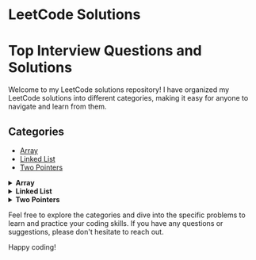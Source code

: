 # LeetCode Solutions
# Top Interview Questions and Solutions
Welcome to my LeetCode solutions repository! I have organized my LeetCode solutions into different categories, making it easy for anyone to navigate and learn from them.

## Categories
- [Array](https://github.com/Mahbub-Hasan-Talukder/LeetCode/tree/main/array)
- [Linked List](https://github.com/Mahbub-Hasan-Talukder/LeetCode/tree/main/linked-list)
- [Two Pointers](https://github.com/Mahbub-Hasan-Talukder/LeetCode/tree/main/two-pointers)
<!-- 
- [String](#string)
- [Two Pointers](#two-pointers)
- [Linked List](#linked-list)
-->
<details>
<summary><b>Array</b></summary>

- [Merge Sorted Array | LeetCode](https://leetcode.com/problems/merge-sorted-array/submissions/1094397839/?envType=study-plan-v2&envId=top-interview-150) - [My Solution](https://github.com/Mahbub-Hasan-Talukder/LeetCode/blob/main/array/Merge-Sorted-Array.cpp).
- [Remove Element | LeetCode](https://leetcode.com/problems/remove-element/?envType=study-plan-v2&envId=top-interview-150) - [My Solution](https://github.com/Mahbub-Hasan-Talukder/LeetCode/blob/main/array/Remove-Element.cpp)
- [Remove Duplicates from Sorted Array | LeetCode](https://leetcode.com/problems/remove-duplicates-from-sorted-array/description/?envType=study-plan-v2&envId=top-interview-150) - [My Solution](https://github.com/Mahbub-Hasan-Talukder/LeetCode/blob/main/array/remove-duplicate-from-sorted-array.cpp).
- [Remove Duplicates from Sorted Array II | LeetCode](https://leetcode.com/problems/remove-duplicates-from-sorted-array-ii/?envType=study-plan-v2&envId=top-interview-150) - [My Solution](https://github.com/Mahbub-Hasan-Talukder/LeetCode/blob/main/array/remove-duplicate-from-sorted-array-II.cpp)
- [Rotate Array | LeetCode](https://leetcode.com/problems/rotate-array/description/?envType=study-plan-v2&envId=top-interview-150) - [My Solution](https://github.com/Mahbub-Hasan-Talukder/LeetCode/blob/main/array/rotate-array.cpp)
-  [Best Time to Buy and Sell Stock | LeetCode](https://leetcode.com/problems/best-time-to-buy-and-sell-stock/description/?envType=study-plan-v2&envId=top-interview-150) - [My Solution](https://github.com/Mahbub-Hasan-Talukder/LeetCode/blob/main/array/best-time-to-buy-and-sell-stock.cpp)
-  [Best Time to Buy and Sell Stock-II | LeetCode](https://leetcode.com/problems/best-time-to-buy-and-sell-stock-ii/description/?envType=study-plan-v2&envId=top-interview-150) - [My Solution](https://github.com/Mahbub-Hasan-Talukder/LeetCode/blob/main/array/best-time-to-buy-and-sell-stock-II.cpp)
-  [Jump Game | LeetCode](https://leetcode.com/problems/jump-game/description/?envType=study-plan-v2&envId=top-interview-150) - [My Solution](https://github.com/Mahbub-Hasan-Talukder/LeetCode/blob/main/array/jump-game.cpp).
-  [Jump Game II | LeetCode](https://leetcode.com/problems/jump-game-ii/description/?envType=study-plan-v2&envId=top-interview-150) - [My Solution](https://github.com/Mahbub-Hasan-Talukder/LeetCode/blob/main/array/jump-game-ii.cpp).
-  [H-Index | LeetCode](https://leetcode.com/problems/h-index/description/?envType=study-plan-v2&envId=top-interview-150) - [My Solution](https://github.com/Mahbub-Hasan-Talukder/LeetCode/blob/main/array/h-index.cpp).
-  [Insert Delete GetRandom O(1) | LeetCode](https://leetcode.com/problems/insert-delete-getrandom-o1/description/?envType=study-plan-v2&envId=top-interview-150) - [My Solution](https://github.com/Mahbub-Hasan-Talukder/LeetCode/blob/main/array/insert-delete-getrandom-o1.cpp).
-  [Product of Array Except Self | LeetCode](https://leetcode.com/problems/product-of-array-except-self/description/?envType=study-plan-v2&envId=top-interview-150) - [My Solution](https://github.com/Mahbub-Hasan-Talukder/LeetCode/blob/main/array/product-of-array-except-self.cpp).
-  [Gas Station | LeetCode](https://leetcode.com/problems/gas-station/description/?envType=study-plan-v2&envId=top-interview-150) - [My Solution](https://github.com/Mahbub-Hasan-Talukder/LeetCode/blob/main/array/gas-station.cpp).
-  [Candy | LeetCode](https://leetcode.com/problems/candy/?envType=study-plan-v2&envId=top-interview-150) - [My Solution](https://github.com/Mahbub-Hasan-Talukder/LeetCode/blob/main/array/candy.cpp).
-  [Roman to Integer | LeetCode](https://leetcode.com/problems/roman-to-integer/?envType=study-plan-v2&envId=top-interview-150) - [My Solution](https://github.com/Mahbub-Hasan-Talukder/LeetCode/blob/main/array/roman-to-integer.cpp).
-  [Integer to Roman | LeetCode](https://leetcode.com/problems/integer-to-roman/?envType=study-plan-v2&envId=top-interview-150) - [My Solution](https://github.com/Mahbub-Hasan-Talukder/LeetCode/blob/main/array/Integer-to-Roman.cpp)
-  [Length of Last Word | LeetCode](https://leetcode.com/problems/length-of-last-word/description/?envType=study-plan-v2&envId=top-interview-150) - [My Solution](https://github.com/Mahbub-Hasan-Talukder/LeetCode/blob/main/array/length-of-last-word.cpp)
-  [Longest Common Prefix | LeetCode](https://leetcode.com/problems/longest-common-prefix/description/?envType=study-plan-v2&envId=top-interview-150) - [My Solution](https://github.com/Mahbub-Hasan-Talukder/LeetCode/blob/main/array/longest-common-prefix.cpp).
-  [Reverse Words in a String | LeetCode](https://leetcode.com/problems/reverse-words-in-a-string/?envType=study-plan-v2&envId=top-interview-150) - [My Solution](https://github.com/Mahbub-Hasan-Talukder/LeetCode/blob/main/array/reverse-words-in-a-string.cpp).
-  [Zigzag Conversion | LeetCode](https://leetcode.com/problems/zigzag-conversion/?envType=study-plan-v2&envId=top-interview-150) - [My Solution](https://github.com/Mahbub-Hasan-Talukder/LeetCode/blob/main/array/zigzag-conversion.cpp).
-  [Trapping Rain Water | LeetCode](https://leetcode.com/problems/trapping-rain-water/?envType=study-plan-v2&envId=top-interview-150) - [My Solution](https://github.com/Mahbub-Hasan-Talukder/LeetCode/blob/main/array/trapping-rain-water.cpp).
-  [Text Justification](https://leetcode.com/problems/text-justification/description/?envType=study-plan-v2&envId=top-interview-150) - [Solution](https://github.com/Mahbub-Hasan-Talukder/LeetCode/blob/main/array/text-justification.cpp).
-  [Find the Index of the First Occurrence in a String](https://leetcode.com/problems/find-the-index-of-the-first-occurrence-in-a-string/description/?envType=study-plan-v2&envId=top-interview-150) - [Solution](https://github.com/Mahbub-Hasan-Talukder/LeetCode/blob/main/array/find-the-index-of-the-first-occurrence-in-a-string.cpp).

</details>


<details>
<summary><b>Linked List</b></summary>
  
- [Linked List Cycle](https://leetcode.com/problems/linked-list-cycle/description/?envType=study-plan-v2&envId=top-interview-150) - [My Solution](https://github.com/Mahbub-Hasan-Talukder/LeetCode/blob/main/linked-list/linked-list-cyclec.cpp).
- [Merge Two Sorted Lists](https://leetcode.com/problems/merge-two-sorted-lists/description/?envType=study-plan-v2&envId=top-interview-150) - [My Solution](https://github.com/Mahbub-Hasan-Talukder/LeetCode/blob/main/linked-list/merge-two-sorted-lists.cpp).
- [Add Two Numbers](https://leetcode.com/problems/add-two-numbers/?envType=study-plan-v2&envId=top-interview-150) - [My Solution](https://github.com/Mahbub-Hasan-Talukder/LeetCode/blob/main/linked-list/add-two-numbers.cpp).
- [Copy List with Random Pointer](https://leetcode.com/problems/copy-list-with-random-pointer/description/?envType=study-plan-v2&envId=top-interview-150) - [My Solution](https://github.com/Mahbub-Hasan-Talukder/LeetCode/blob/main/linked-list/copy-list-with-random-pointe.cpp).
- [Reverse Linked List II](https://leetcode.com/problems/reverse-linked-list-ii/?envType=study-plan-v2&envId=top-interview-150) - [My Solution](https://github.com/Mahbub-Hasan-Talukder/LeetCode/blob/main/linked-list/reverse-linked-list-ii.cpp).
- [Reverse Nodes in k-Group](https://leetcode.com/problems/reverse-nodes-in-k-group/description/?envType=study-plan-v2&envId=top-interview-150) - [My Solution](https://github.com/Mahbub-Hasan-Talukder/LeetCode/blob/main/linked-list/reverse-nodes-in-k-group.cpp).
- [Remove Nth Node From End of List](https://leetcode.com/problems/remove-nth-node-from-end-of-list/description/?envType=study-plan-v2&envId=top-interview-150) - [My Solution](https://github.com/Mahbub-Hasan-Talukder/LeetCode/blob/main/linked-list/remove-nth-node-from-end-of-list.cpp).
- [Remove Duplicates from Sorted List II](https://leetcode.com/problems/remove-duplicates-from-sorted-list-ii/?envType=study-plan-v2&envId=top-interview-150) - [My Solution](https://github.com/Mahbub-Hasan-Talukder/LeetCode/blob/main/linked-list/remove-duplicates-from-sorted-list-ii.cpp).
- [Rotate List](https://leetcode.com/problems/rotate-list/?envType=study-plan-v2&envId=top-interview-150) - [My Solution](https://github.com/Mahbub-Hasan-Talukder/LeetCode/blob/main/linked-list/rotate-list.cpp).
- [Partition List](https://leetcode.com/problems/partition-list/?envType=study-plan-v2&envId=top-interview-150) - [My Solution](https://github.com/Mahbub-Hasan-Talukder/LeetCode/blob/main/linked-list/partition-list.cpp).
- [LRU Cache](https://leetcode.com/problems/lru-cache/description/?envType=study-plan-v2&envId=top-interview-150) - [Solution](https://github.com/Mahbub-Hasan-Talukder/LeetCode/blob/main/linked-list/lru-cache.cpp).

</details>


<details>
<summary><b>Two Pointers</b></summary>
  
- [Is Subsequence](https://leetcode.com/problems/is-subsequence/description/?envType=study-plan-v2&envId=top-interview-150) - [My Solution](https://github.com/Mahbub-Hasan-Talukder/LeetCode/blob/main/two-pointers/is-subsequence.cpp).
- [Valid Palindrome](https://leetcode.com/problems/valid-palindrome/description/?envType=study-plan-v2&envId=top-interview-150) - [My Solution](https://github.com/Mahbub-Hasan-Talukder/LeetCode/blob/main/two-pointers/valid-palindrome.cpp).
- [Container With Most Water](https://leetcode.com/problems/container-with-most-water/description/?envType=study-plan-v2&envId=top-interview-150) - [My Solution](https://github.com/Mahbub-Hasan-Talukder/LeetCode/blob/main/two-pointers/container-with-most-water.cpp).
- [Two Sum II - Input Array Is Sorted](https://leetcode.com/problems/two-sum-ii-input-array-is-sorted/?envType=study-plan-v2&envId=top-interview-150) - [My Solution](https://github.com/Mahbub-Hasan-Talukder/LeetCode/blob/main/two-pointers/two-sum-ii-input-array-is-sorted.cpp).
- [3Sum](https://leetcode.com/problems/3sum/description/?envType=study-plan-v2&envId=top-interview-150) - [My Solution](https://github.com/Mahbub-Hasan-Talukder/LeetCode/blob/main/two-pointers/3sum.cpp).
  
</details>

<!--
## Category name 
[]() - [My Solution]().
-->

Feel free to explore the categories and dive into the specific problems to learn and practice your coding skills. If you have any questions or suggestions, please don't hesitate to reach out.

Happy coding!


